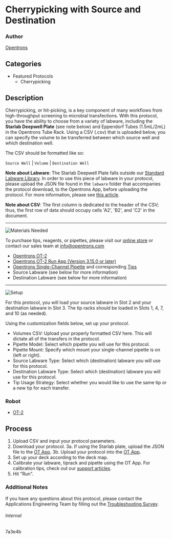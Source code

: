 # Cherrypicking with Source and Destination

### Author
[Opentrons](https://opentrons.com/)

## Categories
* Featured Protocols
	* Cherrypicking


## Description
Cherrypicking, or hit-picking, is a key component of many workflows from high-throughput screening to microbial transfections. With this protocol, you have the ability to choose from a variety of labware, including the **Starlab Deepwell Plate** (see note below) and Eppendorf Tubes (1.5mL/2mL) in the Opentrons Tube Rack. Using a CSV (.csv) that is uploaded below, you can specify the volume to be transferred between which source well and which destination well.

The CSV should be formatted like so:

`Source Well` | `Volume` | `Destination Well`

**Note about Labware**: The Starlab Deepwell Plate falls outside our [Standard Labware Library](https://labware.opentrons.com/). In order to use this piece of labware in your protocol, please upload the JSON file found in the `labware` folder that accompanies the protocol download, to the Opentrons App, before uploading the protocol. For more information, please see [this article](https://support.opentrons.com/en/articles/3136506-using-labware-in-your-protocols).

**Note about CSV**: The first column is dedicated to the header of the CSV; thus, the first row of data should occupy cells 'A2', 'B2', and 'C2' in the document.

---
![Materials Needed](https://s3.amazonaws.com/opentrons-protocol-library-website/custom-README-images/001-General+Headings/materials.png)

To purchase tips, reagents, or pipettes, please visit our [online store](https://shop.opentrons.com/) or contact our sales team at [info@opentrons.com](mailto:info@opentrons.com)

* [Opentrons OT-2](https://shop.opentrons.com/collections/ot-2-robot/products/ot-2)
* [Opentrons OT-2 Run App (Version 3.15.0 or later)](https://opentrons.com/ot-app/)
* [Opentrons Single-Channel Pipette](https://shop.opentrons.com/collections/ot-2-pipettes) and corresponding [Tips](https://shop.opentrons.com/collections/opentrons-tips)
* Source Labware (see below for more information)
* Destination Labware (see below for more information)


---
![Setup](https://s3.amazonaws.com/opentrons-protocol-library-website/custom-README-images/001-General+Headings/Setup.png)

For this protocol, you will load your source labware in Slot 2 and your destination labware in Slot 3. The tip racks should be loaded in Slots 1, 4, 7, and 10 (as needed).

Using the customization fields below, set up your protocol.
* Volumes CSV: Upload your properly formatted CSV here. This will dictate all of the transfers in the protocol.
* Pipette Model: Select which pipette you will use for this protocol.
* Pipette Mount: Specify which mount your single-channel pipette is on (left or right).
* Source Labware Type: Select which (destination) labware you will use for this protocol.
* Destination Labware Type: Select which (destination) labware you will use for this protocol.
* Tip Usage Strategy: Select whether you would like to use the same tip or a new tip for each transfer.


### Robot
* [OT-2](https://opentrons.com/ot-2)

## Process

1. Upload CSV and input your protocol parameters.
2. Download your protocol.
3a. If using the Starlab plate, upload the JSON file to the [OT App](https://opentrons.com/ot-app).
3b. Upload your protocol into the [OT App](https://opentrons.com/ot-app).
4. Set up your deck according to the deck map.
5. Calibrate your labware, tiprack and pipette using the OT App. For calibration tips, check out our [support articles](https://support.opentrons.com/en/collections/1559720-guide-for-getting-started-with-the-ot-2).
6. Hit "Run".

### Additional Notes
If you have any questions about this protocol, please contact the Applications Engineering Team by filling out the [Troubleshooting Survey](https://protocol-troubleshooting.paperform.co/).

###### Internal
7a3e4b
